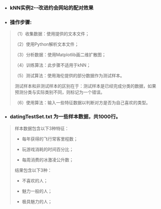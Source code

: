 * ### kNN实例2--改进约会网站的配对效果

* ### 操作步骤:
>
>（1）收集数据：使用提供的文本文件；
>
>（2）使用Python解析文本文件；
>
>（3）分析数据：使用Matplotlib画二维扩散图；
>
>（4）训练算法：此步骤不适用于kNN；
>
>（5）测试算法：使用海伦提供的部分数据作为测试样本。
>
>测试样本和非测试样本的区别在于：测试样本是已经完成分类的数据，如果预测分类与实际类别不同，则标记为一个错误。
>
>（6）使用算法：输入一些特征数据以判断对方是否为自己喜欢的类型。

* ### datingTestSet.txt 为一些样本数据，共1000行。
> 样本数据包含以下3种特征：
>
> * 每年获得的飞行常客里程数；
>
> * 玩游戏消耗的时间百分比；
>
> * 每周消费的冰激凌公升数；
>
> 结果包含以下3种：
>
> * 不喜欢的人；
>
> * 魅力一般的人；
>
> * 极具魅力的人；
